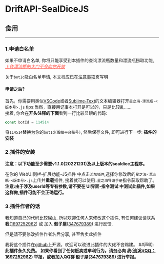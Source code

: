 # DriftAPI-SealDiceJS

## 食用
***
### 1.申请白名单<Badge type="warning" text="并不是必须" />
如果不申请白名单, 你将只能享受到本插件的查询漂流瓶数量和漂流瓶捞取功能, <font color="#ff4d40"><u>_上传漂流瓶的大门不会向你开放_</u></font>

关于`botId`及白名单申请, 本文档应已在[注意事项](/attention/)页写明

#### 申请之后?
首先，你需要用类似[VSCode](https://code.visualstudio.com/)或者[Sublime-Text](https://www.sublimetext.com/)的文本编辑器打开`星之海-漂流瓶-<版本号>.js` 
tips:当然，直接用记事本打开是可以的，只是比较乱……  
接着, 你会在**开头注释的下面**看到一行比较显眼的代码:
```js  :no-line-numbers
const botId = 114514
```
将`114514`替换为你的`botId(骰娘平台账号)`, 然后保存文件, 即可进行下一步: **插件的安装**
### 2.插件的安装

**注意：以下功能至少需要v1.1.0(20221231)及以上版本的sealdice主程序。**


在你的  WebUI侧栏-扩展功能-JS插件  中点击`添加插件`,选择你修改后的`星之海-漂流瓶-<版本号>.js`上传并**重载**插件, 接着就可以使用`.星之海导游手册`指令获取帮助了。  
**注意:由于涉及userId等专有参数,请不要在  UI界面-指令测试  中测试此插件,如果这样做,插件可能不会正确运行。**

### 3.插件作者的话

我知道自己的代码比较屎山, 所以欢迎任何人来修改这个插件, 有任何建议请联系 **我**(<u>1697252962</u>) 或 加入 **骰子屋**(<u>347679389</u>) 进行反馈, 

但是请不要修改插件作者名后分享, 甚至售卖此插件<Badge type="danger" text="此行为将被DriftAPI永久拉黑" />

我将这个插件在[github](https://github.com/driftapi/DriftAPI-SealDiceJS/)上开源。欢迎可以改进此插件的大佬不吝赐建。 
##声明:  
**此插件永久免费。**  **如果你看到了任何贩卖或牟利行为，请务必向 我(流溪)(<u>QQ：1697252962</u>) 举报，或者加入QQ群 骰子屋(<u>347679389</u>) 进行举报。**
